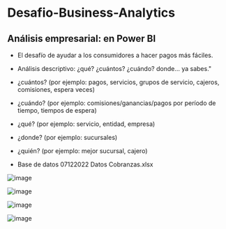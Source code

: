 # Desafio-Business-Analytics

## Análisis empresarial: en Power BI
                
- El desafío de ayudar a los consumidores a hacer pagos más fáciles.
                
- Análisis descriptivo: ¿qué? ¿cuántos? ¿cuándo? donde... ya sabes."
                
               
- ¿cuántos? (por ejemplo: pagos, servicios, grupos de servicio, cajeros, comisiones, espera
veces)
                
- ¿cuándo? (por ejemplo: comisiones/ganancias/pagos por período de tiempo, tiempos de espera)
                
- ¿qué? (por ejemplo: servicio, entidad, empresa)
                
- ¿donde? (por ejemplo: sucursales)
                
- ¿quién? (por ejemplo: mejor sucursal, cajero)

- Base de datos 07122022 Datos Cobranzas.xlsx
                

![image](https://user-images.githubusercontent.com/115428089/230695329-075baf64-4fa1-4f31-9f0b-2c7bf8509e79.png)

![image](https://user-images.githubusercontent.com/115428089/230695355-d74e2a9c-0c9e-4d95-909f-25f36fe75b40.png)

![image](https://user-images.githubusercontent.com/115428089/230695380-9523e223-493f-405d-99a4-4fd44fa205fb.png)

![image](https://user-images.githubusercontent.com/115428089/230695397-ad2a07c3-d199-472e-9428-be20c4b45f62.png)

